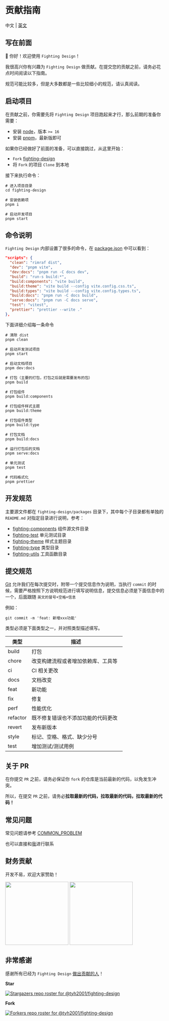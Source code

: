 # 贡献指南

中文 | [英文](https://github.com/Tyh2001/fighting-design/blob/master/CONTRIBUTING.en-US.md)

## 写在前面

👋 你好！欢迎使用 `Fighting Design`！

我很高兴你有兴趣为 `Fighting Design` 做贡献。在提交您的贡献之前，请务必花点时间阅读以下指南。

规范可能比较多，但是大多数都是一些比较细小的规范，请认真阅读。

## 启动项目

在贡献之前，你需要先将 `Fighting Design` 项目跑起来才行，那么前期的准备你需要：

- 安装 [node](http://nodejs.cn)，版本 `>= 16`
- 安装 [pnpm](https://pnpm.io/zh/)，最新版即可

如果你已经做好了前面的准备，可以直接跳过，从这里开始：

- `Fork` [fighting-design](https://github.com/tyh2001/fighting-design)
- 将 `Fork` 的项目 `Clone` 到本地

接下来执行命令：

```shell
# 进入项目目录
cd fighting-design

# 安装依赖项
pnpm i

# 启动开发项目
pnpm start
```

## 命令说明

`Fighting Design` 内部设置了很多的命令，在 [package.json](https://github.com/Tyh2001/tyh-ui/blob/master/package.json) 中可以看到：

```json
"scripts": {
  "clean": "rimraf dist",
  "dev": "pnpm vite",
  "dev:docs": "pnpm run -C docs dev",
  "build": "run-s build:*",
  "build:components": "vite build",
  "build:theme": "vite build --config vite.config.css.ts",
  "build:types": "vite build --config vite.config.types.ts",
  "build:docs": "pnpm run -C docs build",
  "serve:docs": "pnpm run -C docs serve",
  "test": "vitest",
  "prettier": "prettier --write ."
},
```

下面详细介绍每一条命令

```shell
# 清除 dist
pnpm clean

# 启动开发测试项目
pnpm start

# 启动文档项目
pnpm dev:docs

# 打包（主要的打包，打包之后就是需要发布的包）
pnpm build

# 打包组件
pnpm build:components

# 打包组件样式主题
pnpm build:theme

# 打包组件类型
pnpm build:type

# 打包文档
pnpm build:docs

# 运行打包后的文档
pnpm serve:docs

# 单元测试
pnpm test

# 代码格式化
pnpm prettier
```

## 开发规范

主要源文件都在 `fighting-design/packages` 目录下，其中每个子目录都有单独的 `README.md` 对指定目录进行说明，参考：

- [fighting-components](https://github.com/Tyh2001/fighting-design/blob/master/packages/fighting-components/README.md) 组件源文件目录
- [fighting-test](https://github.com/Tyh2001/fighting-design/blob/master/packages/fighting-test/README.md) 单元测试目录
- [fighting-theme](https://github.com/Tyh2001/fighting-design/blob/master/packages/fighting-theme/README.md) 样式主题目录
- [fighting-type](https://github.com/Tyh2001/fighting-design/blob/master/packages/fighting-type/README.md) 类型目录
- [fighting-utils](https://github.com/Tyh2001/fighting-design/blob/master/packages/fighting-utils/README.md) 工具函数目录

## 提交规范

[Git](https://git-scm.com) 允许我们在每次提交时，附带一个提交信息作为说明，当执行 `commit` 的时候，需要严格按照下方说明规范进行填写说明信息，提交信息必须是下面信息中的一个，后面跟随 `英文的冒号+空格+信息`

例如：

```shell
git commit -m 'feat: 新增xxx功能'
```

类型必须是下面类型之一，并对照类型描述填写。

| 类型     | 描述                                 |
| -------- | ------------------------------------ |
| build    | 打包                                 |
| chore    | 改变构建流程或者增加依赖库、工具等   |
| ci       | CI 相关更改                          |
| docs     | 文档改变                             |
| feat     | 新功能                               |
| fix      | 修复                                 |
| perf     | 性能优化                             |
| refactor | 既不修复错误也不添加功能的代码更改   |
| revert   | 发布新版本                           |
| style    | 标记、空格、格式、缺少分号           |
| test     | 增加测试/测试用例                    |

## 关于 PR

在你提交 `PR` 之前，请务必保证你 `fork` 的仓库是当前最新的代码，以免发生冲突。

所以，在提交 `PR` 之前，请务必**拉取最新的代码，拉取最新的代码，拉取最新的代码！**

## 常见问题

常见问题请参考 [COMMON_PROBLEM](https://github.com/Tyh2001/fighting-design/blob/master/.github/COMMON_PROBLEM.md)

也可以直接和[我](https://github.com/Tyh2001/Tyh2001)进行联系

## 财务贡献

开发不易，欢迎大家赞助！

<img width="200px" src="https://tianyuhao.cn/images/tyh-ui/weixin.jpg" />
<img width="200px" src="https://tianyuhao.cn/images/tyh-ui/zhifubao.jpg" />

## 非常感谢

感谢所有已经为 `Fighting Design` [做出贡献的人](https://github.com/tyh2001/fighting-design/graphs/contributors)！

**Star**

[![Stargazers repo roster for @tyh2001/fighting-design](https://reporoster.com/stars/tyh2001/fighting-design)](https://github.com/tyh2001/fighting-design/stargazers)

**Fork**

[![Forkers repo roster for @tyh2001/fighting-design](https://reporoster.com/forks/tyh2001/fighting-design)](https://github.com/tyh2001/fighting-design/network/members)
